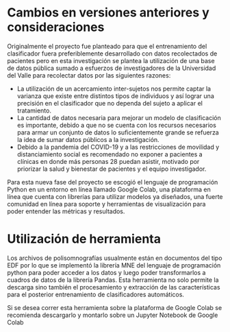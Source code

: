 # Cambios en versiones anteriores y consideraciones

Originalmente el proyecto fue planteado para que el entrenamiento del clasificador fuera preferiblemente desarrollado con datos recolectados de pacientes pero en esta investigación se plantea la utilización de una base de datos pública sumado a esfuerzos de investigadores de la Universidad del Valle para recolectar datos por las siguientes razones:
 - La utilización de un acercamiento inter-sujetos nos permite captar la varianza que existe entre distintos tipos de individuos y así lograr una precisión en el clasificador que no dependa del sujeto a aplicar el tratamiento.
 - La cantidad de datos necesaria para mejorar un modelo de clasificación es importante, debido a que no se cuenta con los recursos necesarios para armar un conjunto de datos lo suficientemente grande se refuerza la idea de sumar datos públicos a la investigación.
 - Debido a la pandemia del COVID-19 y a las restricciones de movilidad y distanciamiento social es recomendado no exponer a pacientes a clínicas en donde más personas
28 puedan asistir, motivado por priorizar la salud y bienestar de pacientes y el equipo
investigador.

Para esta nueva fase del proyecto se escogió el lenguaje de programación Python en un entorno en línea llamado Google Colab, una plataforma en línea que cuenta con librerías para utilizar modelos ya diseñados, una fuerte comunidad en línea para soporte y herramientas de visualización para poder entender las métricas y resultados.

# Utilización de herramienta

Los archivos de polisomnografías usualmente están en documentos del tipo EDF por lo que se implementó la librería MNE del lenguaje de programación python para poder acceder a los datos y luego poder transformarlos a cuadros de datos de la librería Pandas. Esta herramienta no solo permite la descarga sino también el procesamiento y extracción de las características para el posterior entrenamiento de clasificadores automáticos.

Si se desea correr esta herramienta sobre la plataforma de Google Colab se recomienda descargarlo y montarlo sobre un Jupyter Notebook de Google Colab
